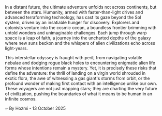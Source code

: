 
In a distant future, the ultimate adventure unfolds not across continents, but between the stars. Humanity, armed with faster-than-light drives and advanced terraforming technology, has cast its gaze beyond the Sol system, driven by an insatiable hunger for discovery. Explorers and colonists venture into the cosmic ocean, a boundless frontier brimming with untold wonders and unimaginable challenges. Each jump through warp space is a leap of faith, a journey into the uncharted depths of the galaxy where new suns beckon and the whispers of alien civilizations echo across light-years.

This interstellar odyssey is fraught with peril, from navigating volatile nebulae and dodging rogue black holes to encountering enigmatic alien life forms whose intentions remain a mystery. Yet, it is precisely these risks that define the adventure: the thrill of landing on a virgin world shrouded in exotic flora, the awe of witnessing a gas giant's storms from orbit, or the profound wonder of making first contact with an intelligence unlike our own. These voyagers are not just mapping stars; they are charting the very future of civilization, pushing the boundaries of what it means to be human in an infinite cosmos.

~ By Hozmi - 13 October 2025
